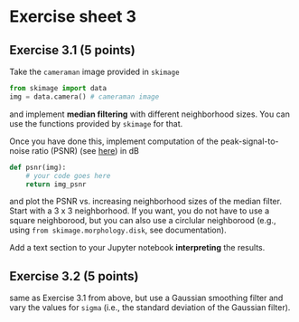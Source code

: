 # Exercise sheet 3

## Exercise 3.1 (5 points)

Take the `cameraman` image provided in `skimage`

```python
from skimage import data
img = data.camera() # cameraman image
```

and implement **median filtering** with different neighborhood sizes.
You can use the functions provided by `skimage` for that.

Once you have done this, implement computation of the peak-signal-to-noise
ratio (PSNR) (see [here](https://en.wikipedia.org/wiki/Peak_signal-to-noise_ratio))
in dB

```python
def psnr(img):
    # your code goes here
    return img_psnr
```

and plot the PSNR vs. increasing neighborhood sizes of the median filter. Start
with a 3 x 3 neighborhood. If you want, you do not have to use a square
neighborood, but you can also use a circlular neighborood (e.g., using
`from skimage.morphology.disk`, see documentation).

Add a text section to your Jupyter notebook **interpreting** the results.

## Exercise 3.2 (5 points)

same as Exercise 3.1 from above, but use a Gaussian smoothing
filter and vary the values for `sigma` (i.e., the standard deviation
of the Gaussian filter).
